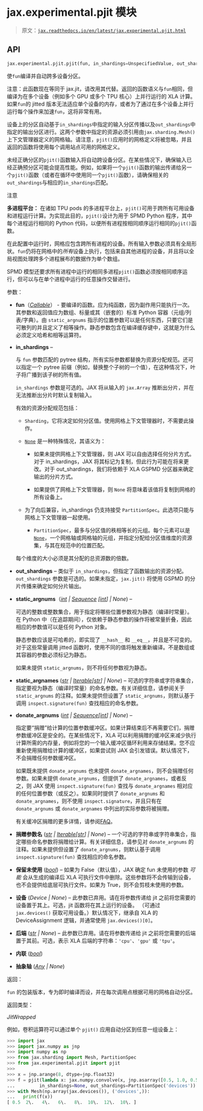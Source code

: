 # jax.experimental.pjit 模块

> 原文：[`jax.readthedocs.io/en/latest/jax.experimental.pjit.html`](https://jax.readthedocs.io/en/latest/jax.experimental.pjit.html)

## API

```py
jax.experimental.pjit.pjit(fun, in_shardings=UnspecifiedValue, out_shardings=UnspecifiedValue, static_argnums=None, static_argnames=None, donate_argnums=None, donate_argnames=None, keep_unused=False, device=None, backend=None, inline=False, abstracted_axes=None)
```

使`fun`编译并自动跨多设备分区。

注意：此函数现在等同于 jax.jit，请改用其代替。返回的函数语义与`fun`相同，但编译为在多个设备（例如多个 GPU 或多个 TPU 核心）上并行运行的 XLA 计算。如果`fun`的 jitted 版本无法适应单个设备的内存，或者为了通过在多个设备上并行运行每个操作来加速`fun`，这将非常有用。

设备上的分区自动基于`in_shardings`中指定的输入分区传播以及`out_shardings`中指定的输出分区进行。这两个参数中指定的资源必须引用由`jax.sharding.Mesh()`上下文管理器定义的网格轴。请注意，`pjit()`应用时的网格定义将被忽略，并且返回的函数将使用每个调用站点可用的网格定义。

未经正确分区的`pjit()`函数输入将自动跨设备分区。在某些情况下，确保输入已经正确预分区可能会提高性能。例如，如果将一个`pjit()`函数的输出传递给另一个`pjit()`函数（或者在循环中使用同一个`pjit()`函数），请确保相关的`out_shardings`与相应的`in_shardings`匹配。

注意

**多进程平台：** 在诸如 TPU pods 的多进程平台上，`pjit()`可用于跨所有可用设备和进程运行计算。为实现此目的，`pjit()`设计为用于 SPMD Python 程序，其中每个进程运行相同的 Python 代码，以便所有进程按相同顺序运行相同的`pjit()`函数。

在此配置中运行时，网格应包含跨所有进程的设备。所有输入参数必须具有全局形状。`fun`仍将在网格中的*所有*设备上执行，包括来自其他进程的设备，并且将以全局视图处理跨多个进程展布的数据作为单个数组。

SPMD 模型还要求所有进程中运行的相同多进程`pjit()`函数必须按相同顺序运行，但可以与在单个进程中运行的任意操作交替进行。

参数：

+   **fun**（[*Callable*](https://docs.python.org/3/library/typing.html#typing.Callable "(在 Python v3.12 中)")） - 要编译的函数。应为纯函数，因为副作用只能执行一次。其参数和返回值应为数组、标量或其（嵌套的）标准 Python 容器（元组/列表/字典）。由 `static_argnums` 指示的位置参数可以是任何东西，只要它们是可散列的并且定义了相等操作。静态参数包含在编译缓存键中，这就是为什么必须定义哈希和相等运算符。

+   **in_shardings** –

    与 `fun` 参数匹配的 pytree 结构，所有实际参数都替换为资源分配规范。还可以指定一个 pytree 前缀（例如，替换整个子树的一个值），在这种情况下，叶子将广播到该子树的所有值。

    `in_shardings` 参数是可选的。JAX 将从输入的 `jax.Array` 推断出分片，并在无法推断出分片时默认复制输入。

    有效的资源分配规范包括：

    +   `Sharding`，它将决定如何分区值。使用网格上下文管理器时，不需要此操作。

    +   [`None`](https://docs.python.org/3/library/constants.html#None "(在 Python v3.12 中)") 是一种特殊情况，其语义为：

        +   如果未提供网格上下文管理器，则 JAX 可以自由选择任何分片方式。对于 in_shardings，JAX 将其标记为复制，但此行为可能在将来更改。对于 out_shardings，我们将依赖于 XLA GSPMD 分区器来确定输出的分片方式。

        +   如果提供了网格上下文管理器，则 `None` 将意味着该值将复制到网格的所有设备上。

    +   为了向后兼容，in_shardings 仍支持接受 `PartitionSpec`。此选项只能与网格上下文管理器一起使用。

        +   `PartitionSpec`，最多与分区值的秩相等长的元组。每个元素可以是 [`None`](https://docs.python.org/3/library/constants.html#None "(在 Python v3.12 中)")，一个网格轴或网格轴的元组，并指定分配给分区值维度的资源集，与其在规范中的位置匹配。

    每个维度的大小必须是其分配的总资源数的倍数。

+   **out_shardings** – 类似于 `in_shardings`，但指定了函数输出的资源分配。`out_shardings` 参数是可选的。如果未指定，`jax.jit()` 将使用 GSPMD 的分片传播来确定如何分片输出。

+   **static_argnums**（[*int*](https://docs.python.org/3/library/functions.html#int "(在 Python v3.12 中)") *|* [*Sequence*](https://docs.python.org/3/library/collections.abc.html#collections.abc.Sequence "(在 Python v3.12 中)") *[*[*int*](https://docs.python.org/3/library/functions.html#int "(在 Python v3.12 中)")*]* *|* *None*) –

    可选的整数或整数集合，用于指定将哪些位置参数视为静态（编译时常量）。在 Python 中（在追踪期间），仅依赖于静态参数的操作将被常量折叠，因此相应的参数值可以是任何 Python 对象。

    静态参数应该是可哈希的，即实现了 `__hash__` 和 `__eq__`，并且是不可变的。对于这些常量调用 jitted 函数时，使用不同的值将触发重新编译。不是数组或其容器的参数必须标记为静态。

    如果未提供 `static_argnums`，则不将任何参数视为静态。

+   **static_argnames** ([*str*](https://docs.python.org/3/library/stdtypes.html#str "(在 Python v3.12)") *|* [*Iterable*](https://docs.python.org/3/library/collections.abc.html#collections.abc.Iterable "(在 Python v3.12)")*[*[*str*](https://docs.python.org/3/library/stdtypes.html#str "(在 Python v3.12)")*]* *|* *None*) – 可选的字符串或字符串集合，指定要视为静态（编译时常量）的命名参数。有关详细信息，请参阅关于 `static_argnums` 的注释。如果未提供但设置了 `static_argnums`，则默认基于调用 `inspect.signature(fun)` 查找相应的命名参数。

+   **donate_argnums** ([*int*](https://docs.python.org/3/library/functions.html#int "(在 Python v3.12)") *|* [*Sequence*](https://docs.python.org/3/library/collections.abc.html#collections.abc.Sequence "(在 Python v3.12)")*[*[*int*](https://docs.python.org/3/library/functions.html#int "(在 Python v3.12)")*]* *|* *None*) –

    指定要“捐赠”给计算的位置参数缓冲区。如果计算结束后不再需要它们，捐赠参数缓冲区是安全的。在某些情况下，XLA 可以利用捐赠的缓冲区来减少执行计算所需的内存量，例如将您的一个输入缓冲区循环利用来存储结果。您不应重新使用捐赠给计算的缓冲区，如果尝试则 JAX 会引发错误。默认情况下，不会捐赠任何参数缓冲区。

    如果既未提供 `donate_argnums` 也未提供 `donate_argnames`，则不会捐赠任何参数。如果未提供 `donate_argnums`，但提供了 `donate_argnames`，或者反之，则 JAX 使用 `inspect.signature(fun)` 查找与 `donate_argnames` 相对应的任何位置参数（或反之）。如果同时提供了 `donate_argnums` 和 `donate_argnames`，则不使用 `inspect.signature`，并且只有在 `donate_argnums` 或 `donate_argnames` 中列出的实际参数将被捐赠。

    有关缓冲区捐赠的更多详情，请参阅[FAQ](https://jax.readthedocs.io/en/latest/faq.html#buffer-donation)。

+   **捐赠参数名** ([*str*](https://docs.python.org/3/library/stdtypes.html#str "(在 Python v3.12 中)") *|* [*Iterable*](https://docs.python.org/3/library/collections.abc.html#collections.abc.Iterable "(在 Python v3.12 中)")*[*[*str*](https://docs.python.org/3/library/stdtypes.html#str "(在 Python v3.12 中)")*]* *|* *None*) – 一个可选的字符串或字符串集合，指定哪些命名参数将捐赠给计算。有关详细信息，请参见对 `donate_argnums` 的注释。如果未提供但设置了 `donate_argnums`，则默认基于调用 `inspect.signature(fun)` 查找相应的命名参数。

+   **保留未使用** ([*bool*](https://docs.python.org/3/library/functions.html#bool "(在 Python v3.12 中)")) – 如果为 False（默认值），JAX 确定 fun 未使用的参数 *可能* 会从生成的编译后 XLA 可执行文件中删除。这些参数将不会传输到设备，也不会提供给底层可执行文件。如果为 True，则不会剪枝未使用的参数。

+   **设备** (*Device* *|* *None*) – 此参数已弃用。请在将参数传递给 jit 之前将您需要的设备置于其上。可选，jit 函数将在其上运行的设备。 （可通过 `jax.devices()` 获取可用设备。）默认情况下，继承自 XLA 的 DeviceAssignment 逻辑，并通常使用 `jax.devices()[0]`。

+   **后端** ([*str*](https://docs.python.org/3/library/stdtypes.html#str "(在 Python v3.12 中)") *|* *None*) – 此参数已弃用。请在将参数传递给 jit 之前将您需要的后端置于其前。可选，表示 XLA 后端的字符串：`'cpu'`、`'gpu'` 或 `'tpu'`。

+   **内联** ([*bool*](https://docs.python.org/3/library/functions.html#bool "(在 Python v3.12 中)"))

+   **抽象轴** ([*Any*](https://docs.python.org/3/library/typing.html#typing.Any "(在 Python v3.12 中)") *|* *None*)

返回：

`fun` 的包装版本，专为即时编译而设，并在每次调用点根据可用的网格自动分区。

返回类型：

*JitWrapped*

例如，卷积运算符可以通过单个 `pjit()` 应用自动分区到任意一组设备上：

```py
>>> import jax
>>> import jax.numpy as jnp
>>> import numpy as np
>>> from jax.sharding import Mesh, PartitionSpec
>>> from jax.experimental.pjit import pjit
>>>
>>> x = jnp.arange(8, dtype=jnp.float32)
>>> f = pjit(lambda x: jax.numpy.convolve(x, jnp.asarray([0.5, 1.0, 0.5]), 'same'),
...         in_shardings=None, out_shardings=PartitionSpec('devices'))
>>> with Mesh(np.array(jax.devices()), ('devices',)):
...   print(f(x))  
[ 0.5  2\.   4\.   6\.   8\.  10\.  12\.  10\. ] 
```
